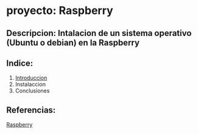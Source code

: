 # proyecto: Raspberry
## Descripcion: Intalacion de un sistema operativo (Ubuntu o debian) en la Raspberry
## Indice: 
1. [Introduccion](https://github.com/benjaminrm38/proyecto/blob/main/Introduccion.md)
2. Instalaccion
3. Conclusiones

## Referencias:
[Raspberry](https://www.raspberrypi.org/)

